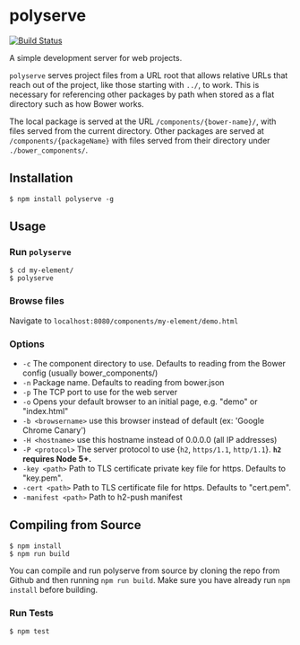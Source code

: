 # polyserve

[![Build Status](https://travis-ci.org/PolymerLabs/polyserve.svg?branch=master)](https://travis-ci.org/PolymerLabs/polyserve)

A simple development server for web projects.

`polyserve` serves project files from a URL root that allows relative URLs
that reach out of the project, like those starting with `../`, to work. This is
necessary for referencing other packages by path when stored as a flat directory
such as how Bower works.

The local package is served at the URL `/components/{bower-name}/`, with files
served from the current directory. Other packages are served at
`/components/{packageName}` with files served from their directory under
`./bower_components/`.

## Installation

    $ npm install polyserve -g

## Usage

### Run `polyserve`

    $ cd my-element/
    $ polyserve

### Browse files

Navigate to `localhost:8080/components/my-element/demo.html`

### Options

  * `-c` <component-dir> The component directory to use. Defaults to reading from the Bower config (usually bower_components/)
  * `-n` Package name. Defaults to reading from bower.json
  * `-p` The TCP port to use for the web server
  * `-o` Opens your default browser to an initial page, e.g. "demo" or "index.html"
  * `-b <browsername>` use this browser instead of default (ex: 'Google Chrome Canary')
  * `-H <hostname>` use this hostname instead of 0.0.0.0 (all IP addresses) 
  * `-P <protocol>` The server protocol to use {`h2`, `https/1.1`, `http/1.1`}. **`h2` requires Node 5+.**
  * `-key <path>` Path to TLS certificate private key file for https. Defaults to "key.pem".
  * `-cert <path>` Path to TLS certificate file for https. Defaults to "cert.pem".
  * `-manifest <path>` Path to h2-push manifest

## Compiling from Source

    $ npm install
    $ npm run build

You can compile and run polyserve from source by cloning the repo from Github and then running `npm run build`. Make sure you have already run `npm install` before building.

### Run Tests

    $ npm test
